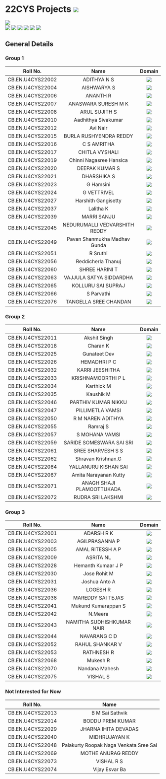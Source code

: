 # 22CYS Projects ![](https://img.shields.io/badge/-Live-green)

![](https://img.shields.io/badge/UG-22CYS-purple) <br/> 
![](https://img.shields.io/badge/Focus-Cyber_Awareness-blue) ![](https://img.shields.io/badge/Focus-Cyber_Psychology-blue) ![](https://img.shields.io/badge/Focus-Cyber_Law-blue) ![](https://img.shields.io/badge/Focus-Forensics-blue) ![](https://img.shields.io/badge/Focus-OSINT-blue) ![](https://img.shields.io/badge/Focus-Blockchain_Technology-blue)

## General Details 

### Group 1

| Roll No. | Name | Domain |
|:--------:|:----:|:------:|
| CB.EN.U4CYS22002 | ADITHYA N S | ![](https://img.shields.io/badge/-Blockchain-darkblue) |
| CB.EN.U4CYS22004 | AISHWARYA S |  ![](https://img.shields.io/badge/-Blockchain-darkblue) |
| CB.EN.U4CYS22006 | ANANTH R | ![](https://img.shields.io/badge/-Cyber_Psychology-darkgreen) |
| CB.EN.U4CYS22007 | ANASWARA SURESH M K | ![](https://img.shields.io/badge/-Blockchain-darkblue) |
| CB.EN.U4CYS22008 | ARUL SUJITH S | ![](https://img.shields.io/badge/-TBD-blue) |
| CB.EN.U4CYS22010 | Aadhithya Sivakumar | ![](https://img.shields.io/badge/-OSINT-purple) |
| CB.EN.U4CYS22012 | Avi Nair | ![](https://img.shields.io/badge/-Forensics-purple) |
| CB.EN.U4CYS22015 | BURLA RUSHYENDRA REDDY | ![](https://img.shields.io/badge/-OSINT-purple)  |
| CB.EN.U4CYS22016 | C S AMRITHA | ![](https://img.shields.io/badge/-Blockchain-darkblue) |
| CB.EN.U4CYS22017 | CHITLA VYSHALI | ![](https://img.shields.io/badge/-Blockchain-darkblue) |
| CB.EN.U4CYS22019 | Chinni Nagasree Hansica| ![](https://img.shields.io/badge/-Blockchain-darkblue) |
| CB.EN.U4CYS22020 | DEEPAK KUMAR S | ![](https://img.shields.io/badge/-Blockchain-darkblue) |
| CB.EN.U4CYS22021 | DHARSHIKA S | ![](https://img.shields.io/badge/-Forensics-purple) |
| CB.EN.U4CYS22023 | G Hamsini | ![](https://img.shields.io/badge/-OSINT-purple)  |
| CB.EN.U4CYS22024 | G VETTRIVEL | ![](https://img.shields.io/badge/-TBD-blue) |
| CB.EN.U4CYS22027 | Harshith Gangisetty | ![](https://img.shields.io/badge/-Cyber_Psychology-darkgreen) |
| CB.EN.U4CYS22037 | Lalitha K | ![](https://img.shields.io/badge/-Blockchain-darkblue) |
| CB.EN.U4CYS22039 | MARRI SANJU | ![](https://img.shields.io/badge/-Forensics-purple) |
| CB.EN.U4CYS22045 | NEDURUMALLI VEDVARSHITH REDDY | ![](https://img.shields.io/badge/-Blockchain-darkblue) |
| CB.EN.U4CYS22049 | Pavan Shanmukha Madhav Gunda | ![](https://img.shields.io/badge/-OSINT-purple)  |
| CB.EN.U4CYS22051 | R Sruthi | ![](https://img.shields.io/badge/-Blockchain-darkblue) |
| CB.EN.U4CYS22056 | Reddicherla Thanuj | ![](https://img.shields.io/badge/-Forensics-purple) |
| CB.EN.U4CYS22060 | SHREE HARINI T | ![](https://img.shields.io/badge/-Blockchain-darkblue) |
| CB.EN.U4CYS22063 | VAJJULA SATYA SIDDARDHA | ![](https://img.shields.io/badge/-OSINT-purple) |
| CB.EN.U4CYS22065 | KOLLURU SAI SUPRAJ | ![](https://img.shields.io/badge/-OSINT-purple)  |
| CB.EN.U4CYS22066 | S Parvathi | ![](https://img.shields.io/badge/-Law-black) |
| CB.EN.U4CYS22076 | TANGELLA SREE CHANDAN | ![](https://img.shields.io/badge/-TBD-blue) |

### Group 2

| Roll No. | Name | Domain |
|:--------:|:----:|:------:|
| CB.EN.U4CYS22011 | Akshit Singh | ![](https://img.shields.io/badge/-TBD-blue) |
| CB.EN.U4CYS22018 | Charan K | ![](https://img.shields.io/badge/-TBD-blue) |
| CB.EN.U4CYS22025 | Gunateet Dev | ![](https://img.shields.io/badge/-OSINT-purple) |
| CB.EN.U4CYS22026 | HEMADHRI P C | ![](https://img.shields.io/badge/-TBD-blue) |
| CB.EN.U4CYS22032 | KARRI JEESHITHA | ![](https://img.shields.io/badge/-Blockchain-darkblue) |
| CB.EN.U4CYS22033 | KRISHNAMOORTHI P L | ![](https://img.shields.io/badge/-Forensics-purple) |
| CB.EN.U4CYS22034 | Karthick M | ![](https://img.shields.io/badge/-TBD-blue) |
| CB.EN.U4CYS22035 | Kaushik M | ![](https://img.shields.io/badge/-TBD-blue) |
| CB.EN.U4CYS22046 | PARTHIV KUMAR NIKKU | ![](https://img.shields.io/badge/-TBD-blue) |
| CB.EN.U4CYS22047 | PILLIMETLA VAMSI |  ![](https://img.shields.io/badge/-OSINT-purple)  |
| CB.EN.U4CYS22050 | R M NAREN ADITHYA | ![](https://img.shields.io/badge/-Law-black) |
| CB.EN.U4CYS22055 | Ramraj S | ![](https://img.shields.io/badge/-TBD-blue) |
| CB.EN.U4CYS22057 | S MOHANA VAMSI |  ![](https://img.shields.io/badge/-Forensics-purple) |
| CB.EN.U4CYS22059 | SARIDE SOMESWARA SAI SRI | ![](https://img.shields.io/badge/-Forensics-purple) |
| CB.EN.U4CYS22061 | SREE SHARVESH S S | ![](https://img.shields.io/badge/-TBD-blue) |
| CB.EN.U4CYS22062 | Shravan Krishnan.G | ![](https://img.shields.io/badge/-TBD-blue) |
| CB.EN.U4CYS22064 | YALLANURU KISHAN SAI | ![](https://img.shields.io/badge/-OSINT-purple)  |
| CB.EN.U4CYS22067 | Amita Narayanan Kutty | ![](https://img.shields.io/badge/-Cyber_Psychology-darkgreen) |
| CB.EN.U4CYS22071 | ANAGH SHAJI PLAMOOTTUKADA | ![](https://img.shields.io/badge/-Cyber_Psychology-darkgreen) |
| CB.EN.U4CYS22072 | RUDRA SRI LAKSHMI | ![](https://img.shields.io/badge/-Blockchain-darkblue) |

### Group 3

| Roll No. | Name | Domain |
|:--------:|:----:|:------:|
| CB.EN.U4CYS22001 | ADARSH R K | ![](https://img.shields.io/badge/-TBD-blue) |
| CB.EN.U4CYS22003 | AGILPRASANNA P | ![](https://img.shields.io/badge/-TBD-blue) |
| CB.EN.U4CYS22005 | AMAL RITESSH A P | ![](https://img.shields.io/badge/-TBD-blue) |
| CB.EN.U4CYS22009 | ASRITA NL | ![](https://img.shields.io/badge/-TBD-blue) |
| CB.EN.U4CYS22028 | Hemanth Kumaar J P | ![](https://img.shields.io/badge/-TBD-blue) |
| CB.EN.U4CYS22030 | Jose Rohit M | ![](https://img.shields.io/badge/-TBD-blue) |
| CB.EN.U4CYS22031 | Joshua Anto A | ![](https://img.shields.io/badge/-TBD-blue) |
| CB.EN.U4CYS22036 | LOGESH R | ![](https://img.shields.io/badge/-TBD-blue) |
| CB.EN.U4CYS22038 | MAREDDY SAI TEJAS | ![](https://img.shields.io/badge/-TBD-blue) |
| CB.EN.U4CYS22041 | Mukund Kumarappan S | ![](https://img.shields.io/badge/-TBD-blue) |
| CB.EN.U4CYS22042 | N.Meera | ![](https://img.shields.io/badge/-Forensics-purple) |
| CB.EN.U4CYS22043 | NAMITHA SUDHISHKUMAR NAIR | ![](https://img.shields.io/badge/-TBD-blue) |
| CB.EN.U4CYS22044 | NAVARANG C D | ![](https://img.shields.io/badge/-TBD-blue) |
| CB.EN.U4CYS22052 | RAHUL SHANKAR V | ![](https://img.shields.io/badge/-TBD-blue) |
| CB.EN.U4CYS22053 | RATHNESH R | ![](https://img.shields.io/badge/-TBD-blue) |
| CB.EN.U4CYS22068 | Mukesh R | ![](https://img.shields.io/badge/-TBD-blue) |
| CB.EN.U4CYS22070 | Nandana Mahesh | ![](https://img.shields.io/badge/-TBD-blue) |
| CB.EN.U4CYS22075 | VISHAL S | ![](https://img.shields.io/badge/-TBD-blue) |

### Not Interested for Now

| Roll No. | Name |
|:--------:|:----:|
| CB.EN.U4CYS22013 | B M Sai Sathvik |
| CB.EN.U4CYS22014 | BODDU PREM KUMAR |
| CB.EN.U4CYS22029 | JHARNA IHITA DEVADAS |
| CB.EN.U4CYS22040 | MIDHRUJAYAN K |
| CB.EN.U4CYS22048 | Palakurty Roopak Naga Venkata Sree Sai |
| CB.EN.U4CYS22069 | MOTHE ANURAG REDDY | 
| CB.EN.U4CYS22073 | VISHAL R S | 
| CB.EN.U4CYS22074 | Vijay Esvar Ba |
